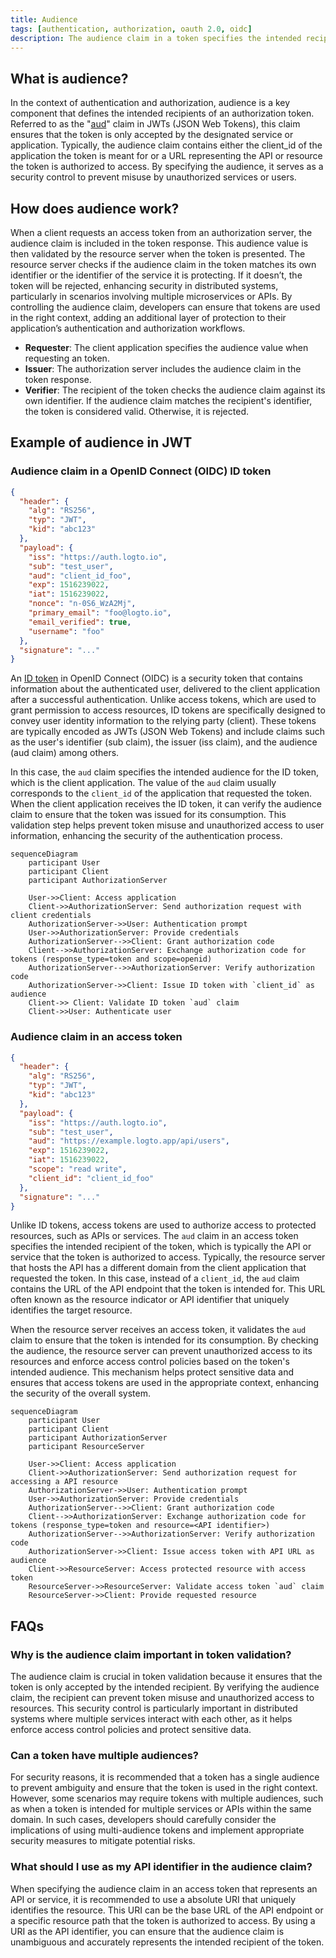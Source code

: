 ```yaml
---
title: Audience
tags: [authentication, authorization, oauth 2.0, oidc]
description: The audience claim in a token specifies the intended recipient, typically the client application or API resource. It ensures the token is used only by the correct service, enhancing security by preventing unauthorized access.
---
```


## What is audience?

In the context of authentication and authorization, audience is a key component that defines the intended recipients of an authorization token. Referred to as the "[aud](https://datatracker.ietf.org/doc/html/rfc7519#section-4.1.3)" claim in JWTs (JSON Web Tokens), this claim ensures that the token is only accepted by the designated service or application. Typically, the audience claim contains either the client_id of the application the token is meant for or a URL representing the API or resource the token is authorized to access. By specifying the audience, it serves as a security control to prevent misuse by unauthorized services or users.

## How does audience work?

When a client requests an access token from an authorization server, the audience claim is included in the token response. This audience value is then validated by the resource server when the token is presented. The resource server checks if the audience claim in the token matches its own identifier or the identifier of the service it is protecting. If it doesn’t, the token will be rejected, enhancing security in distributed systems, particularly in scenarios involving multiple microservices or APIs. By controlling the audience claim, developers can ensure that tokens are used in the right context, adding an additional layer of protection to their application’s authentication and authorization workflows.

- **Requester**: The client application specifies the audience value when requesting an token.
- **Issuer**: The authorization server includes the audience claim in the token response.
- **Verifier**: The recipient of the token checks the audience claim against its own identifier. If the audience claim matches the recipient's identifier, the token is considered valid. Otherwise, it is rejected.

## Example of audience in JWT

### Audience claim in a OpenID Connect (OIDC) ID token

```json
{
  "header": {
    "alg": "RS256",
    "typ": "JWT",
    "kid": "abc123"
  },
  "payload": {
    "iss": "https://auth.logto.io",
    "sub": "test_user",
    "aud": "client_id_foo",
    "exp": 1516239022,
    "iat": 1516239022,
    "nonce": "n-0S6_WzA2Mj",
    "primary_email": "foo@logto.io",
    "email_verified": true,
    "username": "foo"
  },
  "signature": "..."
}
```

An [ID token](https://openid.net/specs/openid-connect-core-1_0.html#IDToken) in OpenID Connect (OIDC) is a security token that contains information about the authenticated user, delivered to the client application after a successful authentication. Unlike access tokens, which are used to grant permission to access resources, ID tokens are specifically designed to convey user identity information to the relying party (client). These tokens are typically encoded as JWTs (JSON Web Tokens) and include claims such as the user's identifier (sub claim), the issuer (iss claim), and the audience (aud claim) among others.

In this case, the `aud` claim specifies the intended audience for the ID token, which is the client application. The value of the `aud` claim usually corresponds to the `client_id` of the application that requested the token. When the client application receives the ID token, it can verify the audience claim to ensure that the token was issued for its consumption. This validation step helps prevent token misuse and unauthorized access to user information, enhancing the security of the authentication process.

```mermaid
sequenceDiagram
    participant User
    participant Client
    participant AuthorizationServer

    User->>Client: Access application
    Client->>AuthorizationServer: Send authorization request with client credentials
    AuthorizationServer->>User: Authentication prompt
    User->>AuthorizationServer: Provide credentials
    AuthorizationServer-->>Client: Grant authorization code
    Client-->>AuthorizationServer: Exchange authorization code for tokens (response_type=token and scope=openid)
    AuthorizationServer-->>AuthorizationServer: Verify authorization code
    AuthorizationServer->>Client: Issue ID token with `client_id` as audience
    Client->> Client: Validate ID token `aud` claim
    Client->>User: Authenticate user
```

### Audience claim in an access token

```json
{
  "header": {
    "alg": "RS256",
    "typ": "JWT",
    "kid": "abc123"
  },
  "payload": {
    "iss": "https://auth.logto.io",
    "sub": "test_user",
    "aud": "https://example.logto.app/api/users",
    "exp": 1516239022,
    "iat": 1516239022,
    "scope": "read write",
    "client_id": "client_id_foo"
  },
  "signature": "..."
}
```

Unlike ID tokens, access tokens are used to authorize access to protected resources, such as APIs or services. The `aud` claim in an access token specifies the intended recipient of the token, which is typically the API or service that the token is authorized to access. Typically, the resource server that hosts the API has a different domain from the client application that requested the token. In this case, instead of a `client_id`, the `aud` claim contains the URL of the API endpoint that the token is intended for. This URL often known as the resource indicator or API identifier that uniquely identifies the target resource.

When the resource server receives an access token, it validates the `aud` claim to ensure that the token is intended for its consumption. By checking the audience, the resource server can prevent unauthorized access to its resources and enforce access control policies based on the token's intended audience. This mechanism helps protect sensitive data and ensures that access tokens are used in the appropriate context, enhancing the security of the overall system.

```mermaid
sequenceDiagram
    participant User
    participant Client
    participant AuthorizationServer
    participant ResourceServer

    User->>Client: Access application
    Client->>AuthorizationServer: Send authorization request for accessing a API resource
    AuthorizationServer->>User: Authentication prompt
    User->>AuthorizationServer: Provide credentials
    AuthorizationServer-->>Client: Grant authorization code
    Client-->>AuthorizationServer: Exchange authorization code for tokens (response_type=token and resource=<API identifier>)
    AuthorizationServer-->>AuthorizationServer: Verify authorization code
    AuthorizationServer->>Client: Issue access token with API URL as audience
    Client->>ResourceServer: Access protected resource with access token
    ResourceServer->>ResourceServer: Validate access token `aud` claim
    ResourceServer->>Client: Provide requested resource
```

## FAQs

### Why is the audience claim important in token validation?

The audience claim is crucial in token validation because it ensures that the token is only accepted by the intended recipient. By verifying the audience claim, the recipient can prevent token misuse and unauthorized access to resources. This security control is particularly important in distributed systems where multiple services interact with each other, as it helps enforce access control policies and protect sensitive data.

### Can a token have multiple audiences?

For security reasons, it is recommended that a token has a single audience to prevent ambiguity and ensure that the token is used in the right context. However, some scenarios may require tokens with multiple audiences, such as when a token is intended for multiple services or APIs within the same domain. In such cases, developers should carefully consider the implications of using multi-audience tokens and implement appropriate security measures to mitigate potential risks.

### What should I use as my API identifier in the audience claim?

When specifying the audience claim in an access token that represents an API or service, it is recommended to use a absolute URI that uniquely identifies the resource. This URI can be the base URL of the API endpoint or a specific resource path that the token is authorized to access. By using a URI as the API identifier, you can ensure that the audience claim is unambiguous and accurately represents the intended recipient of the token.
